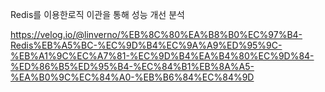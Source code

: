 Redis를 이용한로직 이관을 통해 성능 개선 분석

https://velog.io/@linverno/%EB%8C%80%EA%B8%B0%EC%97%B4-Redis%EB%A5%BC-%EC%9D%B4%EC%9A%A9%ED%95%9C-%EB%A1%9C%EC%A7%81-%EC%9D%B4%EA%B4%80%EC%9D%84-%ED%86%B5%ED%95%B4-%EC%84%B1%EB%8A%A5-%EA%B0%9C%EC%84%A0-%EB%B6%84%EC%84%9D
